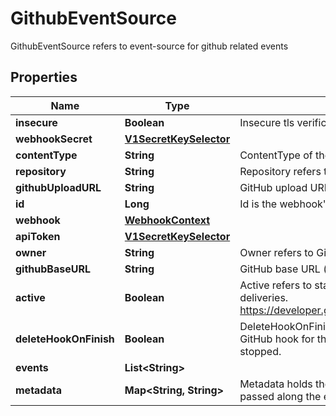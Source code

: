 

# GithubEventSource

GithubEventSource refers to event-source for github related events
## Properties

Name | Type | Description | Notes
------------ | ------------- | ------------- | -------------
**insecure** | **Boolean** | Insecure tls verification |  [optional]
**webhookSecret** | [**V1SecretKeySelector**](V1SecretKeySelector.md) |  |  [optional]
**contentType** | **String** | ContentType of the event delivery |  [optional]
**repository** | **String** | Repository refers to GitHub repo name i.e. argo-events | 
**githubUploadURL** | **String** | GitHub upload URL (for GitHub Enterprise) |  [optional]
**id** | **Long** | Id is the webhook&#39;s id | 
**webhook** | [**WebhookContext**](WebhookContext.md) |  |  [optional]
**apiToken** | [**V1SecretKeySelector**](V1SecretKeySelector.md) |  |  [optional]
**owner** | **String** | Owner refers to GitHub owner name i.e. argoproj | 
**githubBaseURL** | **String** | GitHub base URL (for GitHub Enterprise) |  [optional]
**active** | **Boolean** | Active refers to status of the webhook for event deliveries. https://developer.github.com/webhooks/creating/#active |  [optional]
**deleteHookOnFinish** | **Boolean** | DeleteHookOnFinish determines whether to delete the GitHub hook for the repository once the event source is stopped. |  [optional]
**events** | **List&lt;String&gt;** |  | 
**metadata** | **Map&lt;String, String&gt;** | Metadata holds the user defined metadata which will passed along the event payload. |  [optional]




